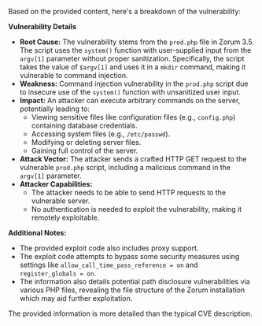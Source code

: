 Based on the provided content, here's a breakdown of the vulnerability:

**Vulnerability Details**
*   **Root Cause:** The vulnerability stems from the `prod.php` file in Zorum 3.5. The script uses the `system()` function with user-supplied input from the `argv[1]` parameter without proper sanitization. Specifically, the script takes the value of `$argv[1]`  and uses it in a `mkdir` command, making it vulnerable to command injection.
*   **Weakness:** Command injection vulnerability in the `prod.php` script due to insecure use of the `system()` function with unsanitized user input.
*   **Impact:** An attacker can execute arbitrary commands on the server, potentially leading to:
    *   Viewing sensitive files like configuration files (e.g., `config.php`) containing database credentials.
    *   Accessing system files (e.g., `/etc/passwd`).
    *   Modifying or deleting server files.
    *   Gaining full control of the server.
*   **Attack Vector:** The attacker sends a crafted HTTP GET request to the vulnerable `prod.php` script, including a malicious command in the `argv[1]` parameter.
*   **Attacker Capabilities:**
    *   The attacker needs to be able to send HTTP requests to the vulnerable server.
    *   No authentication is needed to exploit the vulnerability, making it remotely exploitable.

**Additional Notes:**
*   The provided exploit code also includes proxy support.
*   The exploit code attempts to bypass some security measures using settings like `allow_call_time_pass_reference = on` and `register_globals = on`.
*   The information also details potential path disclosure vulnerabilities via various PHP files, revealing the file structure of the Zorum installation which may aid further exploitation.

The provided information is more detailed than the typical CVE description.